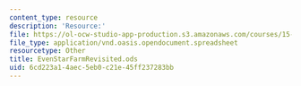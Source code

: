 ```yaml
---
content_type: resource
description: 'Resource:'
file: https://ol-ocw-studio-app-production.s3.amazonaws.com/courses/15-071-the-analytics-edge-spring-2017/6cd223a14aec5eb0c21e45ff237283bb_EvenStarFarmRevisited.ods
file_type: application/vnd.oasis.opendocument.spreadsheet
resourcetype: Other
title: EvenStarFarmRevisited.ods
uid: 6cd223a1-4aec-5eb0-c21e-45ff237283bb
---
```


